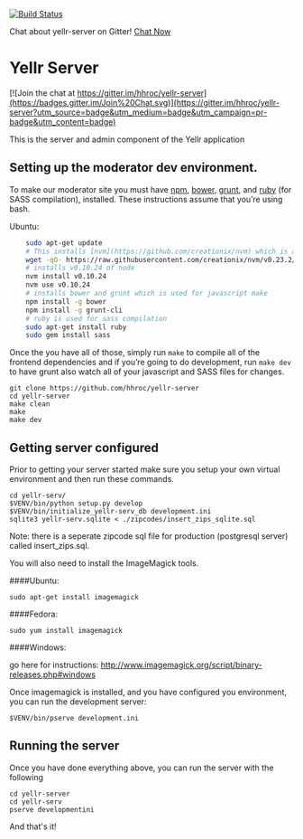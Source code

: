 [![Build Status](https://travis-ci.org/hhroc/yellr-server.svg)](https://travis-ci.org/hhroc/yellr-server)


Chat about yellr-server on Gitter! [Chat Now](https://gitter.im/hhroc/yellr-server)

# Yellr Server

[![Join the chat at https://gitter.im/hhroc/yellr-server](https://badges.gitter.im/Join%20Chat.svg)](https://gitter.im/hhroc/yellr-server?utm_source=badge&utm_medium=badge&utm_campaign=pr-badge&utm_content=badge)

This is the server and admin component of the Yellr application

Setting up the moderator dev environment.
------

To make our moderator site you must have [npm](https://www.npmjs.com/),
[bower](http://bower.io/), [grunt](http://gruntjs.com/), and [ruby](https://www.ruby-lang.org/en/) (for SASS compilation),
installed. These instructions assume that you’re using bash.

Ubuntu:

```bash
    sudo apt-get update
    # This installs [nvm](https://github.com/creationix/nvm) which is a node version manager
    wget -qO- https://raw.githubusercontent.com/creationix/nvm/v0.23.2/install.sh | bash
    # installs v0.10.24 of node
    nvm install v0.10.24
    nvm use v0.10.24
    # installs bower and grunt which is used for javascript make
    npm install -g bower
    npm install -g grunt-cli
    # ruby is used for sass compilation
    sudo apt-get install ruby
    sudo gem install sass
```

Once the you have all of those, simply run `make` to compile all of the
frontend dependencies and if you’re going to do development, run `make dev`
to have grunt also watch all of your javascript and SASS files for changes.

    git clone https://github.com/hhroc/yellr-server
    cd yellr-server
    make clean
    make
    make dev

Getting server configured
---------------

Prior to getting your server started make sure you setup your own virtual
environment and then run these commands.

    cd yellr-serv/
    $VENV/bin/python setup.py develop
    $VENV/bin/initialize_yellr-serv_db development.ini
    sqlite3 yellr-serv.sqlite < ./zipcodes/insert_zips_sqlite.sql
    
Note: there is a seperate zipcode sql file for production (postgresql server) called insert_zips.sql.
    
You will also need to install the ImageMagick tools.

####Ubuntu:

    sudo apt-get install imagemagick

####Fedora:

    sudo yum install imagemagick

####Windows:

go here for instructions: http://www.imagemagick.org/script/binary-releases.php#windows


Once imagemagick is installed, and you have configured you environment, you can run the development server:

    $VENV/bin/pserve development.ini


Running the server
---------------

Once you have done everything above, you can run the server with the following

    cd yellr-server
    cd yellr-serv
    pserve developmentini
    
And that's it!
